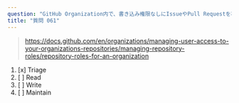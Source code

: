 ```yaml
---
question: "GitHub Organization内で、書き込み権限なしにIssueやPull Requestを積極的に管理する必要があるコントリビューターに推奨されるRepositoryロールはどれですか？"
title: "質問 061"
---
```


> https://docs.github.com/en/organizations/managing-user-access-to-your-organizations-repositories/managing-repository-roles/repository-roles-for-an-organization
1. [x] Triage
1. [ ] Read
1. [ ] Write
1. [ ] Maintain